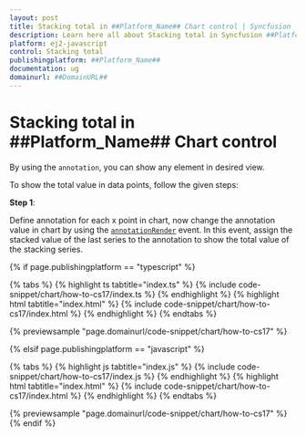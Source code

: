 ```yaml
---
layout: post
title: Stacking total in ##Platform_Name## Chart control | Syncfusion
description: Learn here all about Stacking total in Syncfusion ##Platform_Name## Chart control of Syncfusion Essential JS 2 and more.
platform: ej2-javascript
control: Stacking total 
publishingplatform: ##Platform_Name##
documentation: ug
domainurl: ##DomainURL##
---
```


# Stacking total in ##Platform_Name## Chart control

By using the `annotation`, you can show any element in desired view.

To show the total value in data points, follow the given steps:

**Step 1**:

Define annotation for each x point in chart, now change the annotation value in chart by using the [`annotationRender`](../../api/chart/chartModel/#annotationrender) event. In this event, assign the stacked value of the last series to the annotation to show the total value of the
stacking series.

{% if page.publishingplatform == "typescript" %}

 {% tabs %}
{% highlight ts tabtitle="index.ts" %}
{% include code-snippet/chart/how-to-cs17/index.ts %}
{% endhighlight %}
{% highlight html tabtitle="index.html" %}
{% include code-snippet/chart/how-to-cs17/index.html %}
{% endhighlight %}
{% endtabs %}
        
{% previewsample "page.domainurl/code-snippet/chart/how-to-cs17" %}

{% elsif page.publishingplatform == "javascript" %}

{% tabs %}
{% highlight js tabtitle="index.js" %}
{% include code-snippet/chart/how-to-cs17/index.js %}
{% endhighlight %}
{% highlight html tabtitle="index.html" %}
{% include code-snippet/chart/how-to-cs17/index.html %}
{% endhighlight %}
{% endtabs %}

{% previewsample "page.domainurl/code-snippet/chart/how-to-cs17" %}
{% endif %}